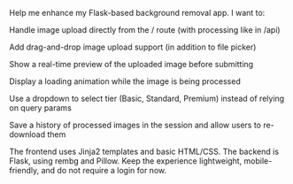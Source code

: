 Help me enhance my Flask-based background removal app. I want to:

Handle image upload directly from the / route (with processing like in /api)

Add drag-and-drop image upload support (in addition to file picker)

Show a real-time preview of the uploaded image before submitting

Display a loading animation while the image is being processed

Use a dropdown to select tier (Basic, Standard, Premium) instead of relying on query params

Save a history of processed images in the session and allow users to re-download them

The frontend uses Jinja2 templates and basic HTML/CSS. The backend is Flask, using rembg and Pillow. Keep the experience lightweight, mobile-friendly, and do not require a login for now.
